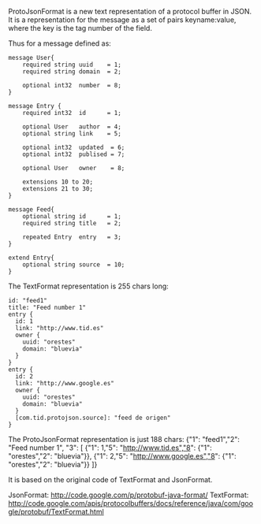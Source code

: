 
ProtoJsonFormat is a new text representation of a protocol buffer in JSON.
It is a representation for the message as a set of pairs keyname:value, 
where the key is the tag number of the field.

Thus for a message defined as:

    message User{
        required string uuid    = 1;
        required string domain  = 2;
    
        optional int32  number  = 8;
    }

    message Entry {
        required int32  id      = 1;
    
        optional User   author  = 4;
        optional string link    = 5;
    
        optional int32  updated  = 6;
        optional int32  publised = 7;
    
        optional User   owner    = 8;
    
        extensions 10 to 20;
        extensions 21 to 30;
    }

    message Feed{
        optional string id      = 1;
        required string title   = 2;
    
        repeated Entry  entry   = 3;
    }

    extend Entry{
        optional string source  = 10;
    }

The TextFormat representation is 255 chars long:

    id: "feed1"
    title: "Feed number 1"
    entry {
      id: 1
      link: "http://www.tid.es"
      owner {
        uuid: "orestes"
        domain: "bluevia"
      }
    }
    entry {
      id: 2
      link: "http://www.google.es"
      owner {
        uuid: "orestes"
        domain: "bluevia"
      }
      [com.tid.protojson.source]: "feed de origen"
    }

The ProtoJsonFormat representation is just 188 chars:
    {"1": "feed1","2": "Feed number 1",
     "3": [ {"1": 1,"5": "http://www.tid.es","8": {"1": "orestes","2": "bluevia"}},
            {"1": 2,"5": "http://www.google.es","8": {"1": "orestes","2": "bluevia"}}
            ]}

It is based on the original code of TextFormat and JsonFormat.

JsonFormat: http://code.google.com/p/protobuf-java-format/
TextFormat: http://code.google.com/apis/protocolbuffers/docs/reference/java/com/google/protobuf/TextFormat.html

